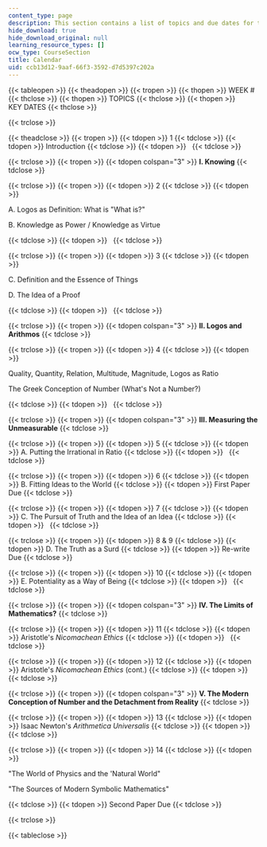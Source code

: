 ```yaml
---
content_type: page
description: This section contains a list of topics and due dates for the assignments.
hide_download: true
hide_download_original: null
learning_resource_types: []
ocw_type: CourseSection
title: Calendar
uid: ccb13d12-9aaf-66f3-3592-d7d5397c202a
---
```


{{< tableopen >}}
{{< theadopen >}}
{{< tropen >}}
{{< thopen >}}
WEEK #
{{< thclose >}}
{{< thopen >}}
TOPICS
{{< thclose >}}
{{< thopen >}}
KEY DATES
{{< thclose >}}

{{< trclose >}}

{{< theadclose >}}
{{< tropen >}}
{{< tdopen >}}
1
{{< tdclose >}}
{{< tdopen >}}
Introduction
{{< tdclose >}}
{{< tdopen >}}
 
{{< tdclose >}}

{{< trclose >}}
{{< tropen >}}
{{< tdopen colspan="3" >}}
**I. Knowing**
{{< tdclose >}}

{{< trclose >}}
{{< tropen >}}
{{< tdopen >}}
2
{{< tdclose >}}
{{< tdopen >}}


A. Logos as Definition: What is "What is?"

B. Knowledge as Power / Knowledge as Virtue


{{< tdclose >}}
{{< tdopen >}}
 
{{< tdclose >}}

{{< trclose >}}
{{< tropen >}}
{{< tdopen >}}
3
{{< tdclose >}}
{{< tdopen >}}


C. Definition and the Essence of Things

D. The Idea of a Proof


{{< tdclose >}}
{{< tdopen >}}
 
{{< tdclose >}}

{{< trclose >}}
{{< tropen >}}
{{< tdopen colspan="3" >}}
**II. Logos and Arithmos**
{{< tdclose >}}

{{< trclose >}}
{{< tropen >}}
{{< tdopen >}}
4
{{< tdclose >}}
{{< tdopen >}}


Quality, Quantity, Relation, Multitude, Magnitude, Logos as Ratio

The Greek Conception of Number (What's Not a Number?)


{{< tdclose >}}
{{< tdopen >}}
 
{{< tdclose >}}

{{< trclose >}}
{{< tropen >}}
{{< tdopen colspan="3" >}}
**III. Measuring the Unmeasurable**
{{< tdclose >}}

{{< trclose >}}
{{< tropen >}}
{{< tdopen >}}
5
{{< tdclose >}}
{{< tdopen >}}
A. Putting the Irrational in Ratio
{{< tdclose >}}
{{< tdopen >}}
 
{{< tdclose >}}

{{< trclose >}}
{{< tropen >}}
{{< tdopen >}}
6
{{< tdclose >}}
{{< tdopen >}}
B. Fitting Ideas to the World
{{< tdclose >}}
{{< tdopen >}}
First Paper Due
{{< tdclose >}}

{{< trclose >}}
{{< tropen >}}
{{< tdopen >}}
7
{{< tdclose >}}
{{< tdopen >}}
C. The Pursuit of Truth and the Idea of an Idea
{{< tdclose >}}
{{< tdopen >}}
 
{{< tdclose >}}

{{< trclose >}}
{{< tropen >}}
{{< tdopen >}}
8 & 9
{{< tdclose >}}
{{< tdopen >}}
D. The Truth as a Surd
{{< tdclose >}}
{{< tdopen >}}
Re-write Due
{{< tdclose >}}

{{< trclose >}}
{{< tropen >}}
{{< tdopen >}}
10
{{< tdclose >}}
{{< tdopen >}}
E. Potentiality as a Way of Being
{{< tdclose >}}
{{< tdopen >}}
 
{{< tdclose >}}

{{< trclose >}}
{{< tropen >}}
{{< tdopen colspan="3" >}}
**IV. The Limits of Mathematics?**
{{< tdclose >}}

{{< trclose >}}
{{< tropen >}}
{{< tdopen >}}
11
{{< tdclose >}}
{{< tdopen >}}
Aristotle's _Nicomachean Ethics_
{{< tdclose >}}
{{< tdopen >}}
 
{{< tdclose >}}

{{< trclose >}}
{{< tropen >}}
{{< tdopen >}}
12
{{< tdclose >}}
{{< tdopen >}}
Aristotle's _Nicomachean Ethics_ (cont.)
{{< tdclose >}}
{{< tdopen >}}
 
{{< tdclose >}}

{{< trclose >}}
{{< tropen >}}
{{< tdopen colspan="3" >}}
**V. The Modern Conception of Number and the Detachment from Reality**
{{< tdclose >}}

{{< trclose >}}
{{< tropen >}}
{{< tdopen >}}
13
{{< tdclose >}}
{{< tdopen >}}
Isaac Newton's _Arithmetica Universalis_
{{< tdclose >}}
{{< tdopen >}}
 
{{< tdclose >}}

{{< trclose >}}
{{< tropen >}}
{{< tdopen >}}
14
{{< tdclose >}}
{{< tdopen >}}


"The World of Physics and the 'Natural World"

"The Sources of Modern Symbolic Mathematics"


{{< tdclose >}}
{{< tdopen >}}
Second Paper Due
{{< tdclose >}}

{{< trclose >}}

{{< tableclose >}}